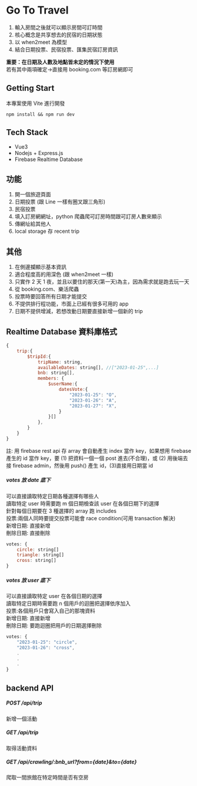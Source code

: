 # Go To Travel
1. 輸入房間之後就可以顯示房間可訂時間
2. 核心概念是共享想去的民宿的日期狀態
3. 以 when2meet 為模型
4. 結合日期投票、民宿投票、匯集民宿訂房資訊

**重要：在日期及人數及地點皆未定的情況下使用**  
若有其中兩項確定→直接用 booking.com 等訂房網即可

## Getting Start
本專案使用 Vite 進行開發
```
npm install && npm run dev
```

## Tech Stack
- Vue3
- Nodejs + Express.js
- Firebase Realtime Database

## 功能
1. 開一個旅遊頁面
2. 日期投票 (跟 Line 一樣有圈叉跟三角形)
3. 民宿投票
4. 填入訂房網網址，python 爬蟲爬可訂房時間跟可訂房人數來顯示
5. 傳網址給其他人
6. local storage 存 recent trip 


## 其他
1. 在側邊攔顯示基本資訊
2. 適合程度高的用深色 (跟 when2meet 一樣)
3. 只實作 2 天 1 夜，並且以要住的那天(第一天)為主，因為需求就是跑去玩一天  
4. 從 booking.com、樂活爬蟲
5. 投票時要回答所有日期才能提交
6. 不提供排行程功能，市面上已經有很多可用的 app
7. 日期不提供增減，若想改動日期要直接新增一個新的 trip

## Realtime Database 資料庫格式
```javascript
{
    trip:{
        $tripId:{
            tripName: string,
            availableDates: string[], //["2023-01-25",...]
            bnb: string[],
            members: {
                $userName:{
                    datesVote:{
                        "2023-01-25": "O",
                        "2023-01-26": "A",
                        "2023-01-27": "X",
                    }
                }[]
            },
        }
    }
}
```
註: 用 firebase rest api 存 array 會自動產生 index 當作 key，如果想用 firebase 產生的 id 當作 key，要 (1) 把資料一個一個 post 進去(不合理)，或 (2) 用後端去接 firebase admin，然後用 push() 產生 id，(3)直接用日期當 id  

##### votes 放 date 底下
可以直接讀取特定日期各種選擇有哪些人  
讀取特定 user 時需要跑 m 個日期檢查該 user 在各個日期下的選擇  
針對每個日期要在 3 種選擇的 array 跑 includes  
投票:兩個人同時要提交投票可能會 race condition(可用 transaction 解決)  
新增日期: 直接新增  
刪除日期: 直接刪除
```javascript
votes: {
    circle: string[]
    triangle: string[]
    cross: string[]
}
```
##### votes 放 user 底下
可以直接讀取特定 user 在各個日期的選擇  
讀取特定日期時需要跑 n 個用戶的迴圈把選擇依序加入  
投票:各個用戶只會寫入自己的那塊資料  
新增日期: 直接新增  
刪除日期: 要跑迴圈把用戶的日期選擇刪除
```javascript
votes: {
    "2023-01-25": "circle",
    "2023-01-26": "cross",
    .
    .
    .
}
```
## backend API
##### POST /api/trip
新增一個活動

##### GET /api/trip
取得活動資料

##### GET /api/crawling/:bnb_url?from={date}&to={date}
爬取一間旅館在特定時間是否有空房
